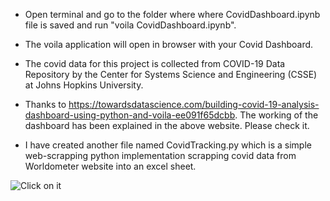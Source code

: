 - Open terminal and go to the folder where where CovidDashboard.ipynb file is saved and run "voila CovidDashboard.ipynb". 

- The voila application will open in browser with your Covid Dashboard.

- The covid data for this project is collected from COVID-19 Data Repository by the Center for Systems Science and Engineering (CSSE) at Johns Hopkins University.

- Thanks to https://towardsdatascience.com/building-covid-19-analysis-dashboard-using-python-and-voila-ee091f65dcbb. The working of the dashboard has been explained in the above website. Please check it.

- I have created another file named CovidTracking.py which is a simple web-scrapping python implementation scrapping covid data from Worldometer website into an excel sheet. 

![Click on it](https://github.com/mohitsshetty986/Personal-Projects/blob/master/CovidTracker/Covid%20Tracker%20image.png?raw=true)
